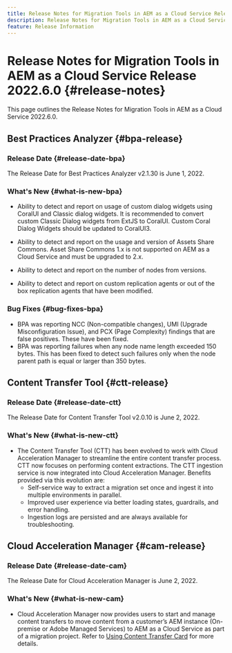 ```yaml
---
title: Release Notes for Migration Tools in AEM as a Cloud Service Release 2022.6.0
description: Release Notes for Migration Tools in AEM as a Cloud Service Release 2022.6.0
feature: Release Information
---
```

# Release Notes for Migration Tools in AEM as a Cloud Service Release 2022.6.0 {#release-notes}

This page outlines the Release Notes for Migration Tools in AEM as a Cloud Service 2022.6.0.

## Best Practices Analyzer {#bpa-release}

### Release Date {#release-date-bpa}

The Release Date for Best Practices Analyzer v2.1.30 is June 1, 2022.

### What's New {#what-is-new-bpa}

* Ability to detect and report on usage of custom dialog widgets using CoralUI and Classic dialog widgets. It is recommended to convert custom Classic Dialog widgets from ExtJS to CoralUI. Custom Coral Dialog Widgets should be updated to CoralUI3.

* Ability to detect and report on the usage and version of Assets Share Commons. Asset Share Commons 1.x is not supported on AEM as a Cloud Service and must be upgraded to 2.x.

* Ability to detect and report on the number of nodes from versions.

* Ability to detect and report on custom replication agents or out of the box replication agents that have been modified.

### Bug Fixes {#bug-fixes-bpa}

* BPA was reporting NCC (Non-compatible changes), UMI (Upgrade Misconfiguration Issue), and PCX (Page Complexity) findings that are false positives. These have been fixed.
* BPA was reporting failures when any node name length exceeded 150 bytes. This has been fixed to detect such failures only when the node parent path is equal or larger than 350 bytes.

## Content Transfer Tool {#ctt-release}

### Release Date {#release-date-ctt}

The Release Date for Content Transfer Tool v2.0.10 is June 2, 2022.

### What's New {#what-is-new-ctt}

* The Content Transfer Tool (CTT) has been evolved to work with Cloud Acceleration Manager to streamline the entire content transfer process. CTT now focuses on performing content extractions. The CTT ingestion service is now integrated into Cloud Acceleration Manager. Benefits provided via this evolution are:
   * Self-service way to extract a migration set once and ingest it into multiple environments in parallel.
   * Improved user experience via better loading states, guardrails, and error handling.
   * Ingestion logs are persisted and are always available for troubleshooting.

## Cloud Acceleration Manager {#cam-release}

### Release Date {#release-date-cam}

The Release Date for Cloud Acceleration Manager is June 2, 2022.

### What's New {#what-is-new-cam}

* Cloud Acceleration Manager now provides users to start and manage content transfers to move content from a customer’s AEM instance (On-premise or Adobe Managed Services) to AEM as a Cloud Service as part of a migration project. Refer to [Using Content Transfer Card](https://experienceleague.adobe.com/docs/experience-manager-cloud-service/content/migration-journey/cloud-acceleration-manager/using-cam/cam-implementation-phase.html#content-transfer) for more details.
